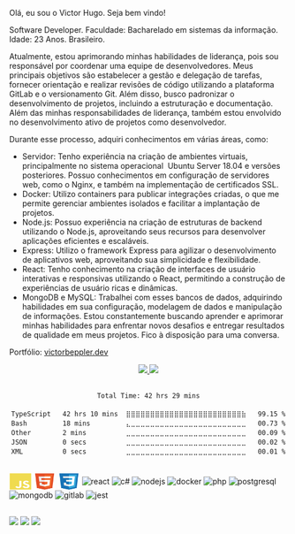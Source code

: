 Olá, eu sou o Victor Hugo. Seja bem vindo!

Software Developer.
Faculdade: Bacharelado em sistemas da informação.
Idade: 23 Anos.
Brasileiro.

Atualmente, estou aprimorando minhas habilidades de liderança, pois sou responsável por coordenar uma equipe de desenvolvedores. Meus principais objetivos são estabelecer a gestão e delegação de tarefas, fornecer orientação e realizar revisões de código utilizando a plataforma GitLab e o versionamento Git. Além disso, busco padronizar o desenvolvimento de projetos, incluindo a estruturação e documentação.
Além das minhas responsabilidades de liderança, também estou envolvido no desenvolvimento ativo de projetos como desenvolvedor.

Durante esse processo, adquiri conhecimentos em várias áreas, como:
* Servidor: Tenho experiência na criação de ambientes virtuais, principalmente no sistema operacional  Ubuntu Server 18.04 e versões posteriores. Possuo conhecimentos em configuração de servidores web, como o Nginx, e também na implementação de certificados SSL.  
* Docker: Utilizo containers para publicar integrações criadas, o que me permite gerenciar ambientes isolados e facilitar a implantação de projetos.  
* Node.js: Possuo experiência na criação de estruturas de backend utilizando o Node.js, aproveitando seus recursos para desenvolver aplicações eficientes e escaláveis.  
* Express: Utilizo o framework Express para agilizar o desenvolvimento de aplicativos web, aproveitando sua simplicidade e flexibilidade.  
* React: Tenho conhecimento na criação de interfaces de usuário interativas e responsivas utilizando o React, permitindo a construção de experiências de usuário ricas e dinâmicas.  
* MongoDB e MySQL: Trabalhei com esses bancos de dados, adquirindo habilidades em sua configuração, modelagem de dados e manipulação de informações.
Estou constantemente buscando aprender e aprimorar minhas habilidades para enfrentar novos desafios e entregar resultados de qualidade em meus projetos.
Fico à disposição para uma conversa.

Portfólio: [victorbeppler.dev](victorbeppler.dev)


<div align="center">
<a href="https://github.com/victorbeppler">
<img height="180em" src="https://github-readme-stats.vercel.app/api?username=victorbeppler&show_icons=false&theme=dark&include_all_commits=true&count_private=true"/>
<img height="180em" src="https://github-readme-stats.vercel.app/api/top-langs/?username=victorbeppler&layout=compact&langs_count=7&theme=dark"/>
    
##
    
    
<!--START_SECTION:waka-->

```txt
Total Time: 42 hrs 29 mins

TypeScript   42 hrs 10 mins  ⣿⣿⣿⣿⣿⣿⣿⣿⣿⣿⣿⣿⣿⣿⣿⣿⣿⣿⣿⣿⣿⣿⣿⣿⣷   99.15 %
Bash         18 mins         ⣄⣀⣀⣀⣀⣀⣀⣀⣀⣀⣀⣀⣀⣀⣀⣀⣀⣀⣀⣀⣀⣀⣀⣀⣀   00.73 %
Other        2 mins          ⣀⣀⣀⣀⣀⣀⣀⣀⣀⣀⣀⣀⣀⣀⣀⣀⣀⣀⣀⣀⣀⣀⣀⣀⣀   00.09 %
JSON         0 secs          ⣀⣀⣀⣀⣀⣀⣀⣀⣀⣀⣀⣀⣀⣀⣀⣀⣀⣀⣀⣀⣀⣀⣀⣀⣀   00.02 %
XML          0 secs          ⣀⣀⣀⣀⣀⣀⣀⣀⣀⣀⣀⣀⣀⣀⣀⣀⣀⣀⣀⣀⣀⣀⣀⣀⣀   00.01 %
```

<!--END_SECTION:waka-->

</div>
<div style="display: inline_block"><br>
<img align="center" alt="Js" height="30" width="40" src="https://raw.githubusercontent.com/devicons/devicon/master/icons/javascript/javascript-plain.svg">
<img align="center" alt="HTML" height="30" width="40" src="https://raw.githubusercontent.com/devicons/devicon/master/icons/html5/html5-original.svg">
<img align="center" alt="CSS" height="30" width="40" src="https://raw.githubusercontent.com/devicons/devicon/master/icons/css3/css3-original.svg">
<img align="center" alt="react" height="30" width="40" src="https://cdn.jsdelivr.net/gh/devicons/devicon/icons/react/react-original.svg">
<img align="center" alt="c#" height="30" width="40" src="https://cdn.jsdelivr.net/gh/devicons/devicon/icons/csharp/csharp-original.svg" />
<img align="center" alt="nodejs" height="30" width="40" src="https://cdn.jsdelivr.net/gh/devicons/devicon/icons/nodejs/nodejs-original.svg">
<img align="center" alt="docker" height="30" width="40" src="https://cdn.jsdelivr.net/gh/devicons/devicon/icons/docker/docker-original.svg">
<img align="center" alt="php" height="30" width="40" src="https://cdn.jsdelivr.net/gh/devicons/devicon/icons/php/php-original.svg">
<img align="center" alt="postgresql" height="30" width="40" src="https://cdn.jsdelivr.net/gh/devicons/devicon/icons/postgresql/postgresql-original.svg">
<img align="center" alt="mongodb" height="30" width="40" src="https://cdn.jsdelivr.net/gh/devicons/devicon/icons/mongodb/mongodb-original.svg">
<img align="center" alt="gitlab" height="30" width="40" src="https://cdn.jsdelivr.net/gh/devicons/devicon/icons/gitlab/gitlab-original.svg">
<img align="center" alt="jest" height="30" width="40" src="https://cdn.jsdelivr.net/gh/devicons/devicon/icons/jest/jest-plain.svg">
</div>

##

<div> 
    <a href="https://www.instagram.com/victorhbeppler" target="_blank"><img src="https://img.shields.io/badge/-Instagram-%23E4405F?style=for-the-badge&logo=instagram&logoColor=white" target="_blank"></a>
    <a href = "mailto:victorhugobeppler@gmail.com"><img src="https://img.shields.io/badge/-Gmail-%23333?style=for-the-badge&logo=gmail&logoColor=white" target="_blank"></a>
    <a href="https://www.linkedin.com/in/victor-hugo-beppler-pereira-a012a7166/" target="_blank"><img src="https://img.shields.io/badge/-LinkedIn-%230077B5?style=for-the-badge&logo=linkedin&logoColor=white" target="_blank"></a>    
</div>
